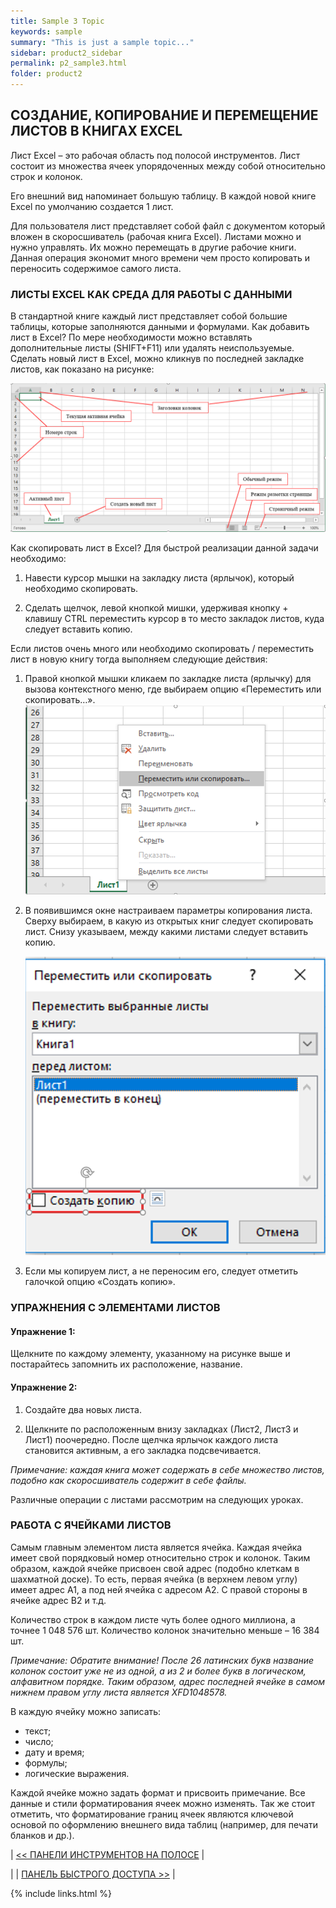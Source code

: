 ```yaml
---
title: Sample 3 Topic
keywords: sample
summary: "This is just a sample topic..."
sidebar: product2_sidebar
permalink: p2_sample3.html
folder: product2
---
```


## СОЗДАНИЕ, КОПИРОВАНИЕ И ПЕРЕМЕЩЕНИЕ ЛИСТОВ В КНИГАХ EXCEL

Лист Excel – это рабочая область под полосой инструментов. Лист состоит из множества ячеек упорядоченных между собой относительно строк и колонок.

Его внешний вид напоминает большую таблицу. В каждой новой книге Excel по умолчанию создается 1 лист.

Для пользователя лист представляет собой файл с документом который вложен в скоросшиватель (рабочая книга Excel). Листами можно и нужно управлять. Их можно перемещать в другие рабочие книги. Данная операция экономит много времени чем просто копировать и переносить содержимое самого листа.

### ЛИСТЫ EXCEL КАК СРЕДА ДЛЯ РАБОТЫ С ДАННЫМИ

В стандартной книге каждый лист представляет собой большие таблицы, которые заполняются данными и формулами. Как добавить лист в Excel? По мере необходимости можно вставлять дополнительные листы (SHIFT+F11) или удалять неиспользуемые. Сделать новый лист в Excel, можно кликнув по последней закладке листов, как показано на рисунке:

![картинка](/images/s1/img6.PNG)

Как скопировать лист в Excel? Для быстрой реализации данной задачи необходимо:

1. Навести курсор мышки на закладку листа (ярлычок), который необходимо скопировать.

2. Сделать щелчок, левой кнопкой мишки, удерживая кнопку + клавишу CTRL переместить курсор в то место закладок листов, куда следует вставить копию.

Если листов очень много или необходимо скопировать / переместить лист в новую книгу тогда выполняем следующие действия:

1. Правой кнопкой мышки кликаем по закладке листа (ярлычку) для вызова контекстного меню, где выбираем опцию «Переместить или скопировать…».
   ![картинка](/images/s1/img7.PNG)

2. В появившимся окне настраиваем параметры копирования листа. Сверху выбираем, в какую из открытых книг следует скопировать лист. Снизу указываем, между какими листами следует вставить копию.

   ![картинка](/images/s1/img8.PNG)

3. Если мы копируем лист, а не переносим его, следует отметить галочкой опцию «Создать копию».

### УПРАЖНЕНИЯ С ЭЛЕМЕНТАМИ ЛИСТОВ

#### Упражнение 1: 

Щелкните по каждому элементу, указанному на рисунке выше и постарайтесь запомнить их расположение, название.

#### Упражнение 2:

1. Создайте два новых листа.

2. Щелкните по расположенным внизу закладках (Лист2, Лист3 и Лист1) поочередно. После щелчка ярлычок каждого листа становится активным, а его закладка подсвечивается.


_Примечание: каждая книга может содержать в себе множество листов, подобно как скоросшиватель содержит в себе файлы._

Различные операции с листами рассмотрим на следующих уроках.

### РАБОТА С ЯЧЕЙКАМИ ЛИСТОВ

Самым главным элементом листа является ячейка. Каждая ячейка имеет свой порядковый номер относительно строк и колонок. Таким образом, каждой ячейке присвоен свой адрес (подобно клеткам в шахматной доске). То есть, первая ячейка (в верхнем левом углу) имеет адрес A1, а под ней ячейка с адресом A2. С правой стороны в ячейке адрес B2 и т.д.

Количество строк в каждом листе чуть более одного миллиона, а точнее 1 048 576 шт. Количество колонок значительно меньше – 16 384 шт.

_Примечание: Обратите внимание! После 26 латинских букв название колонок состоит уже не из одной, а из 2 и более букв в логическом, алфавитном порядке. Таким образом, адрес последней ячейке в самом нижнем правом углу листа является XFD1048578._

В каждую ячейку можно записать:

* текст;
* число;
* дату и время;
* формулы;
* логические выражения.

Каждой ячейке можно задать формат и присвоить примечание. Все данные и стили форматирования ячеек можно изменять. Так же стоит отметить, что форматирование границ ячеек являются ключевой основой по оформлению внешнего вида таблиц (например, для печати бланков и др.).

| [<< ПАНЕЛИ ИНСТРУМЕНТОВ НА ПОЛОСЕ](p2_sample2.html) |

|                                  | [ПАНЕЛЬ БЫСТРОГО ДОСТУПА >>](p2_sample4.html) |

{% include links.html %}
